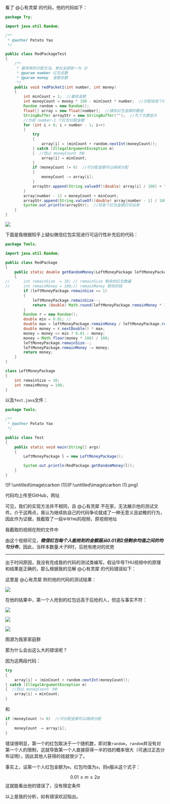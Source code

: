 看了 @心有灵犀 的代码，他的代码如下：

```java
package Try;

import java.util.Random;

/**
 * @author Potato Yao
 */

public class RedPackageTest
{
	/**
	 * 最简单的分配方法，单位全部统一为 分
	 * @param number 红包总数
	 * @param money  金额总数
	 */
	public void redPacket1(int number, int money)
	{
		int minCount = 1;  //最低金额
		int moneyCount = money * 100 - minCount * number;  //分配给各个红包 0.01后可分配金额
		Random random = new Random();
		float[] array = new float[number];  //储存红包金额的数组
		StringBuffer arrayStr = new StringBuffer("");  //为了方便显示
		//为前 number-1 个红包分配金额
		for (int i = 0; i < number - 1; i++)
		{
			try
			{
				array[i] = (minCount + random.nextInt(moneyCount));
			} catch (IllegalArgumentException e)
			{  //防止 moneyCount 为0
				array[i] = minCount;
			}
			if (moneyCount != 0)  //可分配金额可以继续分配
			{
				moneyCount -= array[i];
			}
			arrayStr.append(String.valueOf((double) array[i] / 100) + " ");
		}
		array[number - 1] = moneyCount + minCount;
		arrayStr.append(String.valueOf((double) array[number - 1] / 100) + " ");
		System.out.println(arrayStr);  //将各个红包金额打印出来
	}
}
```



![](F:\untitled\image\大佬的实现.png)

下面是我根据知乎上疑似微信红包实现进行可运行性补充后的代码：

```java
package Tools;

import java.util.Random;

public class RedPackage
{
	public static double getRandomMoney(LeftMoneyPackage leftMoneyPackage)
	{
//		int remainSize  = 10; // remainSize 剩余的红包数量
//		int remainMoney = 100;// remainMoney 剩余的钱
		if (leftMoneyPackage.remainSize == 1)
		{
			leftMoneyPackage.remainSize--;
			return (double) Math.round(leftMoneyPackage.remainMoney * 100) / 100;
		}
		Random r = new Random();
		double min = 0.01; //
		double max = leftMoneyPackage.remainMoney / leftMoneyPackage.remainSize * 2;
		double money = r.nextDouble() * max;
		money = money <= min ? 0.01 : money;
		money = Math.floor(money * 100) / 100;
		leftMoneyPackage.remainSize--;
		leftMoneyPackage.remainMoney -= money;
		return money;
	}
}

class LeftMoneyPackage
{
    int remainSize = 10;
    int remainMoney = 100;
}
```

以及`Test.java`文件：

```java
package Tools;

/**
 * @author Potato Yao
 */

public class Test
{
	public static void main(String[] args)
	{
		LeftMoneyPackage l = new LeftMoneyPackage();

		System.out.println(RedPackage.getRandomMoney(l));
	}
}
```



![F:\untitled\image\carbon (1)](F:\untitled\image\carbon (1).png)

代码均上传至GitHub，网址

[GitHub地址]: https://github.com/Potato-Yao/RedPackageTest	"GitHub地址"

可见，我们的实现方法并不相同，且 @心有灵犀 不在家，无法展示他的测试文件。介于这两点，我认为继续执自己的代码争论就成了一种无意义且幼稚的行为，因此作为证据，我截取了一段`毕导THU`的视频，原视频地址

[毕导THU的原视频]: https://www.bilibili.com/video/av84581638	"毕导的视频"

我截取的视频在附的文件中

由这个视频可见，***微信红包每个人能抢到的金额服从0.01到2倍剩余均值之间的均匀分布***，因此，当样本数量*大于8*时，后抢有绝对的优势

---

出于时间原因，我没有完成我的代码的测试类编写。假设毕导THU视频中的原理和结果是正确的，那么根据我的见解 @心有灵犀 的代码错误如下：

这里是 @心有灵犀 附的他的代码的测试结果：

![](F:\untitled\image\psc.jpg)

在他的结果中，第一个人抢到的红包远高于后抢的人，但这与事实不符：

![](F:\untitled\image\Screenshot_20210212_121945.jpg)

![](F:\untitled\image\Screenshot_20210212_122025.jpg)

![](F:\untitled\image\Screenshot_20210212_122114.jpg)

图源为我家家庭群

那为什么会出这么大的错误呢？

因为这两段代码：

```java
try
{
	array[i] = (minCount + random.nextInt(moneyCount));
} catch (IllegalArgumentException e)
{  //防止 moneyCount 为0
	array[i] = minCount;
}
```

和

```java
if (moneyCount != 0)  //可分配金额可以继续分配
{
	moneyCount -= array[i];
}
```

错误很明显，第一个的红包取决于一个随机数，即对象`random`，`random`并没有对第一个人的限制，这就导致第一个人直接获得一半的钱的概率很大（可通过正态分布证明），因此其他人获得的钱就很少了。

事实上，设第一个人红包金额为`m`，红包均值为`a`，则`m`服从这个式子：

$$
0.01 \leq m \leq 2a
$$
这就能看出他的错误了，没有限定条件

以上是我的分析，如有错误欢迎指出。
